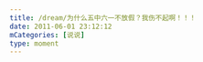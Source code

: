 ```yaml
---
title: /dream/为什么五中六一不放假？我伤不起啊！！！
date: 2011-06-01 23:12:12
mCategories: [说说]
type: moment
---
```



